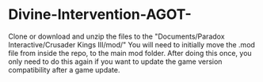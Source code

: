 # Divine-Intervention-AGOT-

Clone or download and unzip the files to the "Documents/Paradox Interactive/Crusader Kings III/mod/"
You will need to initially move the .mod file from inside the repo, to the main mod folder. After doing this once, you only need to do this again if you want to update the game version compatibility after a game update.
